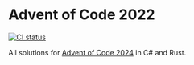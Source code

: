# Advent of Code 2022
[![CI status](https://github.com/matthiasffm/AdventOfCode2024/actions/workflows/ci.yml/badge.svg?branch=main)](https://github.com/matthiasffm/AdventOfCode2024/actions/workflows/ci.yml)

All solutions for [Advent of Code 2024](https://adventofcode.com/2024) in C# and Rust.

